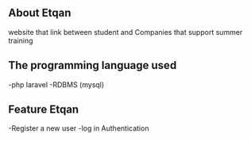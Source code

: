 

## About Etqan
website that link between student and Companies that support summer training

##  The programming language used
-php laravel
-RDBMS (mysql)


## Feature Etqan

-Register a new user
-log in Authentication



